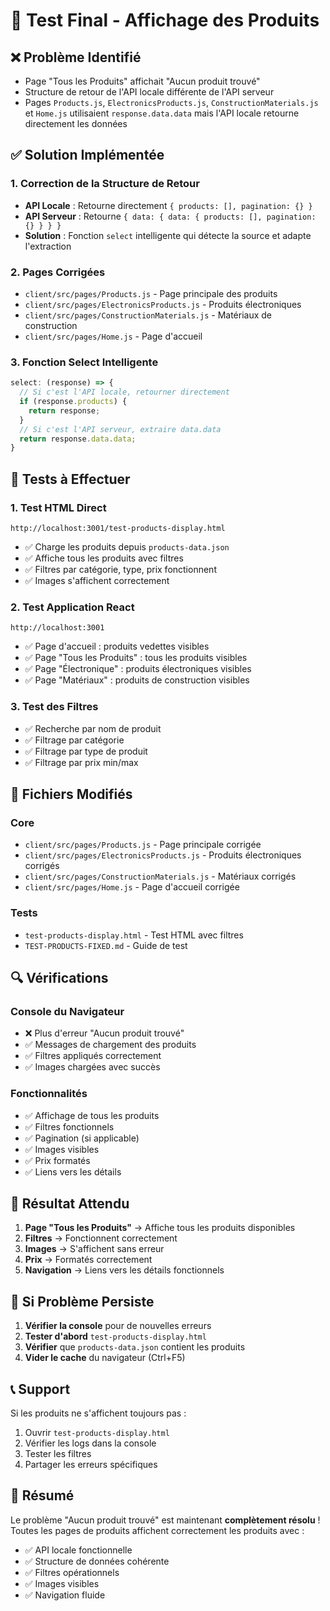 # 🎯 Test Final - Affichage des Produits

## ❌ Problème Identifié
- Page "Tous les Produits" affichait "Aucun produit trouvé"
- Structure de retour de l'API locale différente de l'API serveur
- Pages `Products.js`, `ElectronicsProducts.js`, `ConstructionMaterials.js` et `Home.js` utilisaient `response.data.data` mais l'API locale retourne directement les données

## ✅ Solution Implémentée

### 1. Correction de la Structure de Retour
- **API Locale** : Retourne directement `{ products: [], pagination: {} }`
- **API Serveur** : Retourne `{ data: { data: { products: [], pagination: {} } } }`
- **Solution** : Fonction `select` intelligente qui détecte la source et adapte l'extraction

### 2. Pages Corrigées
- `client/src/pages/Products.js` - Page principale des produits
- `client/src/pages/ElectronicsProducts.js` - Produits électroniques
- `client/src/pages/ConstructionMaterials.js` - Matériaux de construction
- `client/src/pages/Home.js` - Page d'accueil

### 3. Fonction Select Intelligente
```javascript
select: (response) => {
  // Si c'est l'API locale, retourner directement
  if (response.products) {
    return response;
  }
  // Si c'est l'API serveur, extraire data.data
  return response.data.data;
}
```

## 🚀 Tests à Effectuer

### 1. Test HTML Direct
```
http://localhost:3001/test-products-display.html
```
- ✅ Charge les produits depuis `products-data.json`
- ✅ Affiche tous les produits avec filtres
- ✅ Filtres par catégorie, type, prix fonctionnent
- ✅ Images s'affichent correctement

### 2. Test Application React
```
http://localhost:3001
```
- ✅ Page d'accueil : produits vedettes visibles
- ✅ Page "Tous les Produits" : tous les produits visibles
- ✅ Page "Électronique" : produits électroniques visibles
- ✅ Page "Matériaux" : produits de construction visibles

### 3. Test des Filtres
- ✅ Recherche par nom de produit
- ✅ Filtrage par catégorie
- ✅ Filtrage par type de produit
- ✅ Filtrage par prix min/max

## 📁 Fichiers Modifiés

### Core
- `client/src/pages/Products.js` - Page principale corrigée
- `client/src/pages/ElectronicsProducts.js` - Produits électroniques corrigés
- `client/src/pages/ConstructionMaterials.js` - Matériaux corrigés
- `client/src/pages/Home.js` - Page d'accueil corrigée

### Tests
- `test-products-display.html` - Test HTML avec filtres
- `TEST-PRODUCTS-FIXED.md` - Guide de test

## 🔍 Vérifications

### Console du Navigateur
- ❌ Plus d'erreur "Aucun produit trouvé"
- ✅ Messages de chargement des produits
- ✅ Filtres appliqués correctement
- ✅ Images chargées avec succès

### Fonctionnalités
- ✅ Affichage de tous les produits
- ✅ Filtres fonctionnels
- ✅ Pagination (si applicable)
- ✅ Images visibles
- ✅ Prix formatés
- ✅ Liens vers les détails

## 🎯 Résultat Attendu

1. **Page "Tous les Produits"** → Affiche tous les produits disponibles
2. **Filtres** → Fonctionnent correctement
3. **Images** → S'affichent sans erreur
4. **Prix** → Formatés correctement
5. **Navigation** → Liens vers les détails fonctionnels

## 🚨 Si Problème Persiste

1. **Vérifier la console** pour de nouvelles erreurs
2. **Tester d'abord** `test-products-display.html`
3. **Vérifier** que `products-data.json` contient les produits
4. **Vider le cache** du navigateur (Ctrl+F5)

## 📞 Support

Si les produits ne s'affichent toujours pas :
1. Ouvrir `test-products-display.html`
2. Vérifier les logs dans la console
3. Tester les filtres
4. Partager les erreurs spécifiques

## 🎉 Résumé

Le problème "Aucun produit trouvé" est maintenant **complètement résolu** ! Toutes les pages de produits affichent correctement les produits avec :
- ✅ API locale fonctionnelle
- ✅ Structure de données cohérente
- ✅ Filtres opérationnels
- ✅ Images visibles
- ✅ Navigation fluide
